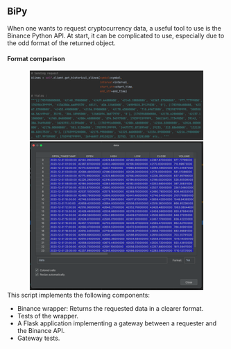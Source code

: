 ## BiPy

When one wants to request cryptocurrency data, a useful tool to use is the Binance Python API.
At start, it can be complicated to use, especially due to the odd format of the returned object.

#### Format comparison
<div align="center">
  <img src="https://github.com/SK8gh/BiPy/blob/main/documentation/Binance%20request.png" width="400">
  <img src="https://github.com/SK8gh/BiPy/blob/main/documentation/Wrapper%20request.png" width="400">
</div>
This script implements the following components:

- Binance wrapper: Returns the requested data in a clearer format.
- Tests of the wrapper.
- A Flask application implementing a gateway between a requester and the Binance API.
- Gateway tests.


